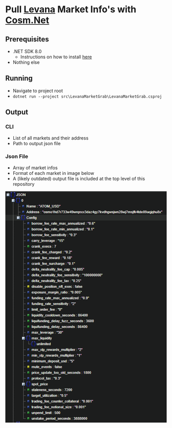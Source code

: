 # Pull [Levana](https://levana.finance/) Market Info's with [Cosm.Net](https://github.com/PoolPirate/Cosm.Net)

## Prerequisites

- .NET SDK 8.0
  - Instructions on how to install [here](https://dotnet.microsoft.com/en-us/download)
- Nothing else

## Running

- Navigate to project root
- `dotnet run --project src\LevanaMarketGrab\LevanaMarketGrab.csproj`

## Output

### CLI

- List of all markets and their address
- Path to output json file

### Json File

- Array of market infos
- Format of each market in image below
- A (likely outdated) output file is included at the top level of this repository

<img src="res/output-ex.png">
